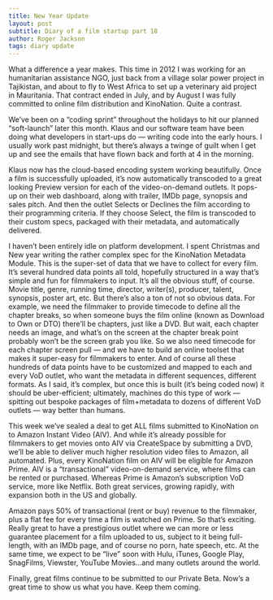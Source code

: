 ```yaml
---
title: New Year Update
layout: post
subtitle: Diary of a film startup part 18
author: Roger Jackson
tags: diary update
---
```

What a difference a year makes. This time in 2012 I was working for an humanitarian assistance NGO, just back from a village solar power project in Tajikistan, and about to fly to West Africa to set up a veterinary aid project in Mauritania. That contract ended in July, and by August I was fully committed to online film distribution and KinoNation. Quite a contrast.

We’ve been on a “coding sprint” throughout the holidays to hit our planned “soft-launch” later this month. Klaus and our software team have been doing what developers in start-ups do — writing code into the early hours. I usually work past midnight, but there’s always a twinge of guilt when I get up and see the emails that have flown back and forth at 4 in the morning.

Klaus now has the cloud-based encoding system working beautifully. Once a film is successfully uploaded, it’s now automatically transcoded to a great looking Preview version for each of the video-on-demand outlets. It pops-up on their web dashboard, along with trailer, IMDb page, synopsis and sales pitch. And then the outlet Selects or Declines the film according to their programming criteria. If they choose Select, the film is transcoded to their custom specs, packaged with their metadata, and automatically delivered.

I haven’t been entirely idle on platform development. I spent Christmas and New year writing the rather complex spec for the KinoNation Metadata Module. This is the super-set of data that we have to collect for every film. It’s several hundred data points all told, hopefully structured in a way that’s simple and fun for filmmakers to input. It’s all the obvious stuff, of course. Movie title, genre, running time, director, writer(s), producer, talent, synopsis, poster art, etc. But there’s also a ton of not so obvious data. For example, we need the filmmaker to provide timecode to define all the chapter breaks, so when someone buys the film online (known as Download to Own or DTO) there’ll be chapters, just like a DVD. But wait, each chapter needs an image, and what’s on the screen at the chapter break point probably won’t be the screen grab you like. So we also need timecode for each chapter screen pull — and we have to build an online toolset that makes it super-easy for filmmakers to enter. And of course all these hundreds of data points have to be customized and mapped to each and every VoD outlet, who want the metadata in different sequences, different formats. As I said, it’s complex, but once this is built (it’s being coded now) it should be uber-efficient; ultimately, machines do this type of work — spitting out bespoke packages of film+metadata to dozens of different VoD outlets — way better than humans.

This week we’ve sealed a deal to get ALL films submitted to KinoNation on to Amazon Instant Video (AIV). And while it’s already possible for filmmakers to get movies onto AIV via CreateSpace by submitting a DVD, we’ll be able to deliver much higher resolution video files to Amazon, all automated. Plus, every KinoNation film on AIV will be eligible for Amazon Prime. AIV is a “transactional” video-on-demand service, where films can be rented or purchased. Whereas Prime is Amazon’s subscription VoD service, more like Netflix. Both great services, growing rapidly, with expansion both in the US and globally.

Amazon pays 50% of transactional (rent or buy) revenue to the filmmaker, plus a flat fee for every time a film is watched on Prime. So that’s exciting. Really great to have a prestigious outlet where we can more or less guarantee placement for a film uploaded to us, subject to it being full-length, with an IMDb page, and of course no porn, hate speech, etc. At the same time, we expect to be “live” soon with Hulu, iTunes, Google Play, SnagFilms, Viewster, YouTube Movies…and many outlets around the world.

Finally, great films continue to be submitted to our Private Beta. Now’s a great time to show us what you have. Keep them coming.
